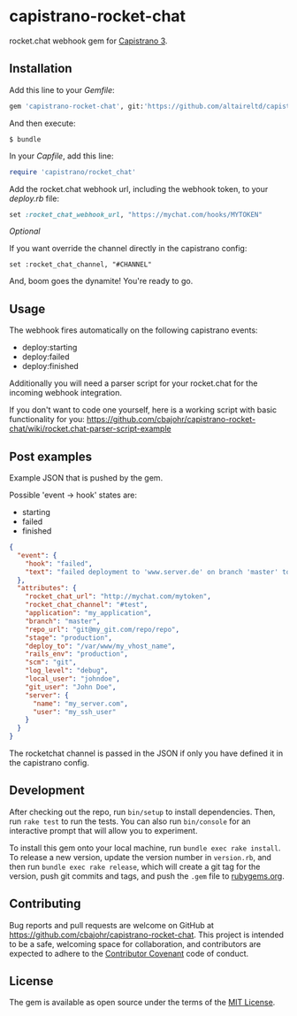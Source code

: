 # capistrano-rocket-chat
rocket.chat webhook gem for [Capistrano 3](https://github.com/capistrano/capistrano). 

## Installation

Add this line to your *Gemfile*:

```ruby
gem 'capistrano-rocket-chat', git:'https://github.com/altaireltd/capistrano-rocket-chat.git', tag:'v0.1.9.1'
```

And then execute:

    $ bundle

In your *Capfile*, add this line:

```ruby
require 'capistrano/rocket_chat'
```

Add the rocket.chat webhook url, including the webhook token, to your *deploy.rb* file:

```ruby
set :rocket_chat_webhook_url, "https://mychat.com/hooks/MYTOKEN"
```


_Optional_

If you want override the channel directly in the capistrano config:

```
set :rocket_chat_channel, "#CHANNEL"
```

And, boom goes the dynamite! You're ready to go.

## Usage

The webhook fires automatically on the following capistrano events: 
* deploy:starting
* deploy:failed
* deploy:finished

Additionally you will need a parser script for your rocket.chat for the incoming webhook integration.

If you don't want to code one yourself, here is a working script with basic functionality for you:
https://github.com/cbajohr/capistrano-rocket-chat/wiki/rocket.chat-parser-script-example


## Post examples

Example JSON that is pushed by the gem.

Possible 'event -> hook' states are:
* starting
* failed
* finished

```JSON
{
  "event": {
    "hook": "failed",
    "text": "failed deployment to 'www.server.de' on branch 'master' to stage 'production'"
  },
  "attributes": {
    "rocket_chat_url": "http://mychat.com/mytoken",
    "rocket_chat_channel": "#test",
    "application": "my_application",
    "branch": "master",
    "repo_url": "git@my_git.com/repo/repo",
    "stage": "production",
    "deploy_to": "/var/www/my_vhost_name",
    "rails_env": "production",
    "scm": "git",
    "log_level": "debug",
    "local_user": "johndoe",
    "git_user": "John Doe",
    "server": {
      "name": "my_server.com",
      "user": "my_ssh_user"
    }
  }
}
```

The rocketchat channel is passed in the JSON if only you have defined it in the capistrano config.

## Development

After checking out the repo, run `bin/setup` to install dependencies. Then, run `rake test` to run the tests. You can also run `bin/console` for an interactive prompt that will allow you to experiment.

To install this gem onto your local machine, run `bundle exec rake install`. To release a new version, update the version number in `version.rb`, and then run `bundle exec rake release`, which will create a git tag for the version, push git commits and tags, and push the `.gem` file to [rubygems.org](https://rubygems.org).

## Contributing

Bug reports and pull requests are welcome on GitHub at https://github.com/cbajohr/capistrano-rocket-chat. This project is intended to be a safe, welcoming space for collaboration, and contributors are expected to adhere to the [Contributor Covenant](http://contributor-covenant.org) code of conduct.

## License

The gem is available as open source under the terms of the [MIT License](http://opensource.org/licenses/MIT).